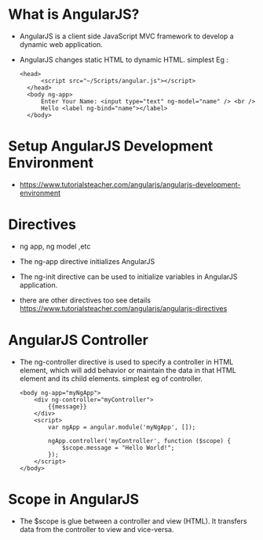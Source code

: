 # What is AngularJS?
- AngularJS is a client side JavaScript MVC framework to develop a dynamic web application.
- AngularJS changes static HTML to dynamic HTML. simplest Eg :

      <head>
            <script src="~/Scripts/angular.js"></script>
        </head>
        <body ng-app>
            Enter Your Name: <input type="text" ng-model="name" /> <br />
            Hello <label ng-bind="name"></label>
        </body>

# Setup AngularJS Development Environment
- https://www.tutorialsteacher.com/angularjs/angularjs-development-environment

# Directives 
- ng app, ng model ,etc  

- The ng-app directive initializes AngularJS
- The ng-init directive can be used to initialize variables in AngularJS application.
- there are other directives too see details https://www.tutorialsteacher.com/angularjs/angularjs-directives
                      
                      
# AngularJS Controller
- The ng-controller directive is used to specify a controller in HTML element, which will add behavior or maintain the data in that HTML element and its child elements.
simplest eg of controller. 

      <body ng-app="myNgApp">
          <div ng-controller="myController">
              {{message}}
          </div>
          <script>
              var ngApp = angular.module('myNgApp', []);

              ngApp.controller('myController', function ($scope) {
                  $scope.message = "Hello World!";        
              });
          </script>
      </body>
      
 # Scope in AngularJS
 - The $scope is glue between a controller and view (HTML). It transfers data from the controller to view and vice-versa.
